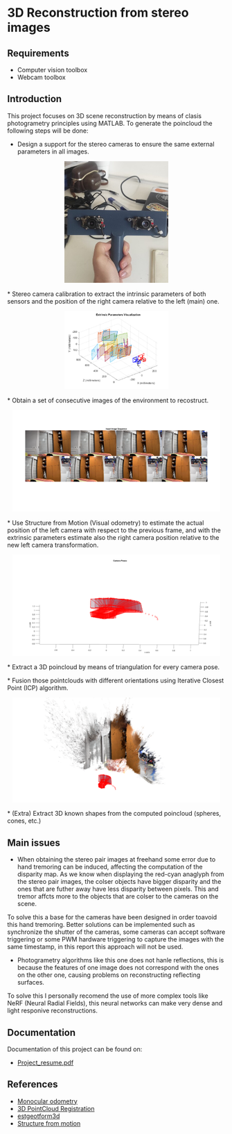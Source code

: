 # 3D Reconstruction from stereo images

## Requirements
* Computer vision toolbox
* Webcam toolbox

## Introduction
This project focuses on 3D scene reconstruction by means of clasis photogrametry principles using MATLAB. To generate the poincloud the following steps will be done:

* Design a support for the stereo cameras to ensure the same external parameters in all images.
<p align="center">
  <img src="https://github.com/VictorEscribano/Computer-Vision-Project/blob/main/resources/Introduction_report/Report%20images/camera_support.jpeg" width="240">
</p>
* Stereo camera calibration to extract the intrinsic parameters of both sensors and the position of the right camera relative to the left (main) one.
<p align="center">
  <img src="https://github.com/VictorEscribano/Computer-Vision-Project/blob/main/resources/habitacion_reconstruction/Extrinsic_params.png" width="240">
</p>
* Obtain a set of consecutive images of the environment to recostruct.
<p align="center">
  <img src="https://github.com/VictorEscribano/Computer-Vision-Project/blob/main/resources/habitacion_reconstruction/views_sequence.png" width="480">
</p>
* Use Structure from Motion (Visual odometry) to estimate the actual position of the left camera with respect to the previous frame, and with the extrinsic parameters estimate also the right camera position relative to the new left camera transformation.
<p align="center">
  <img src="https://github.com/VictorEscribano/Computer-Vision-Project/blob/main/resources/habitacion_reconstruction/camera_poses.png" width="480">
</p>
* Extract a 3D poincloud by means of triangulation for every camera pose.
<p align="center">
  
</p>
* Fusion those pointclouds with different orientations using Iterative Closest Point (ICP) algorithm.
<p align="center">
  <img src="https://github.com/VictorEscribano/Computer-Vision-Project/blob/main/resources/habitacion_reconstruction/multiview_reconstruction.png" width="480">
</p>
* (Extra) Extract 3D known shapes from the computed poincloud (spheres, cones, etc.)

## Main issues
* When obtaining the stereo pair images at freehand some error due to hand tremoring can be induced, affecting the computation of the disparity map. As we know when displaying the red-cyan anaglyph from the stereo pair images, the colser objects have bigger disparity and the ones that are futher away have less disparity between pixels. This and tremor affcts more to the objects that are colser to the cameras on the scene.

To solve this a base for the cameras have been designed in order toavoid this hand tremoring. Better solutions can be implemented such as synchronize the shutter of the cameras, some cameras can accept software triggering or some PWM hardware triggering to capture the images with the same timestamp, in this report this approach will not be used.

* Photogrametry algorithms like this one does not hanle reflections, this is because the features of one image does not correspond with the ones on the other one, causing problems on reconstructing reflecting surfaces.

To solve this I personally recomend the use of more complex tools like NeRF (Neural Radial Fields), this neural networks can make very dense and light responive reconstructions.

## Documentation
Documentation of this project can be found on:
* [Project_resume.pdf](https://github.com/VictorEscribano/Computer-Vision-Project/blob/main/Introduction_report/CV_Short_Project_Resume_Victor_Escribano_Oriol_Contreras.pdf)

## References
* [Monocular odometry](https://es.mathworks.com/help/vision/ug/monocular-visual-odometry.html)
* [3D PointCloud Registration](https://es.mathworks.com/help/vision/ug/3-d-point-cloud-registration-and-stitching.html)
* [estgeotform3d](https://es.mathworks.com/help/vision/ref/estgeotform3d.html)
* [Structure from motion](https://es.mathworks.com/help/vision/ug/structure-from-motion-from-multiple-views.html)
